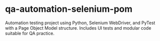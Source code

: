 # qa-automation-selenium-pom
Automation testing project using Python, Selenium WebDriver, and PyTest with a Page Object Model structure. Includes UI tests and modular code suitable for QA practice.
